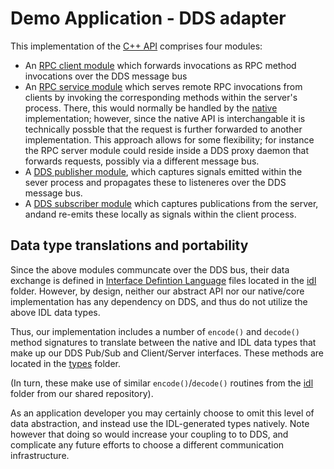 Demo Application - DDS adapter
==============================

This implementation of the [C++ API](../../api/README.md) comprises four modules:

* An [RPC client module](rpc-client/) which forwards invocations as RPC method invocations over the DDS message bus
* An [RPC service module](rpc-server/) which serves remote RPC invocations from clients by invoking the corresponding methods within the server's process. There, this would normally be handled by the [native](../native/README.md) implementation; however, since the native API is interchangable it is technically possble that the request is further forwarded to another implementation.  This approach allows for some flexibility; for instance the RPC server module could reside inside a DDS proxy daemon that forwards requests, possibly via a different message bus.
* A [DDS publisher module](dds-publisher/), which captures signals emitted within the sever process and propagates these to listeneres over the DDS message bus.
* A [DDS subscriber module](dds-subscriber/) which captures publications from the server, andand re-emits these locally as signals within the client process.


Data type translations and portability
--------------------------------------

Since the above modules communcate over the DDS bus, their data exchange is defined in [Interface Defintion Language](../../../idl/README.md) files located in the [idl](../../../idl) folder.  However, by design, neither our abstract API nor our native/core implementation has any dependency on DDS, and thus do not utilize the above IDL data types.

Thus, our implementation includes a number of `encode()` and `decode()` method signatures to translate between the native and IDL data types that make up our DDS Pub/Sub and Client/Server interfaces.  These methods are located in the [types](types/) folder.

(In turn, these make use of similar `encode()`/`decode()` routines from the [idl](../../../../../shared/cpp/messaging/rti/idl) folder from our shared repository).

As an application developer you may certainly choose to omit this level of data abstraction, and instead use the IDL-generated types natively.  Note however that doing so would increase your coupling to to DDS, and complicate any future efforts to choose a different communication infrastructure.
